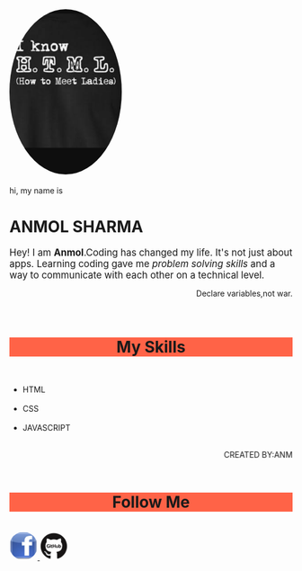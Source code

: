 
<html>
  <head>
    <meta name="viewport"
content="width=device-width , initial-scale=1">
<style>
img {
      border-radius: 50%;
}
</style>
  </head>
  <body>
    <img src="ak.png" alt="avatar" style="width:200px">
    <br>
    <br>
hi, my name is 
<h1>ANMOL SHARMA</H1>
<p><big>
Hey! I am <strong> Anmol</strong>.Coding has changed my life. It's not just about apps. Learning coding gave me <i>problem solving skills</i>
and a way to communicate with each other on a technical level.</big></p>
<p align="right"> Declare variables,not war.</p>
<br>
<h1 ALIGN="CENTER" STYLE="background-color:tomato;"> My Skills </h1> <br>
<ul>
<li> HTML </li> <br>
<li> CSS </li> <br>
<li> JAVASCRIPT </li>
</ul>
<br>
<marquee> CREATED BY:ANMOL SHARMA </marquee>
    <br>
    <br>
    <h1 align="center" style="background-color:tomato;"> <span> Follow Me </span> </h1> <br>
<a href="www.fb.com" target="_blank"> <img alt="facebook" src="download.jpg" weight="50px" height="50px" </a>
<a href="https://anmol1023.github.io/sharmanmol/">
<img alt="https://anmol1023.github.io/sharmanmol/" src="git.png" weight="50px" height="50px"></a>
  </body>
  </html>
